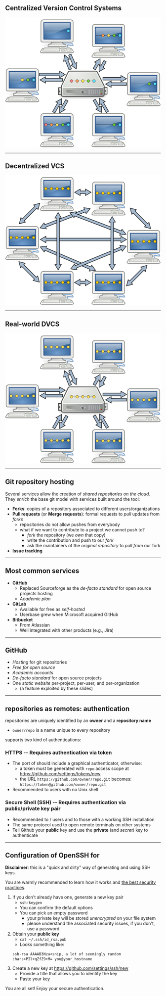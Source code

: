 ## Centralized Version Control Systems

![Centralized VCS](https://raw.githubusercontent.com/DanySK/shared-slides/84eadfe2c2fb7da050763d60d05c549b953e18fe/git/centralized-vcs.svg)

---

## Decentralized VCS

![Decentralized VCS](https://raw.githubusercontent.com/DanySK/shared-slides/84eadfe2c2fb7da050763d60d05c549b953e18fe/git/decentralized-vcs.svg)

---

## Real-world DVCS

![Real-world Decentralized VCS](https://raw.githubusercontent.com/DanySK/shared-slides/84eadfe2c2fb7da050763d60d05c549b953e18fe/git/dvcs-sink.svg)

---

## Git repository hosting

Several services allow the creation of *shared repositories on the cloud*.
They *enrich* the base git model with services built around the tool:

* **Forks**: copies of a repository associated to different users/organizations
* **Pull requests** (or **Merge requests**): formal requests to *pull* updates from *forks*
  * repositories do not allow pushes from everybody
  * what if we want to contribute to a project we cannot push to?
    * *fork* the repository (we *own* that copy)
    * write the contribution and push to our *fork*
    * ask the maintainers of the *original repository* to *pull from* our fork
* **Issue tracking**

---

## Most common services

* <i class="fa-brands fa-github"></i> **GitHub**
  * Replaced Sourceforge as the *de-facto standard* for open source projects hosting
  * *Academic plan*
* <i class="fa-brands fa-gitlab"></i> **GitLab**
  * Available for free as *self-hosted*
  * Userbase grew when Microsoft acquired GitHub
* <i class="fa-brands fa-bitbucket"></i> **Bitbucket**
  * From Atlassian
  * Well integrated with other products (e.g., Jira)


---

## <i class="fa-brands fa-github"></i> GitHub

* *Hosting* for git repositories
* *Free for open source*
* *Academic accounts*
* *De-facto standard* for open source projects
* One *static website* per-project, per-user, and per-organization
  * (a feature exploited by these slides)

---

## <i class="fa-brands fa-github"></i> repositories as remotes: authentication

<i class="fa-brands fa-github"></i> repositories are uniquely identified by an **owner** and a **repository name**
* `owner/repo` is a name unique to every repository

<i class="fa-brands fa-github"></i> supports two kind of authentications:
### **HTTPS** -- Requires authentication via token
* The <i class="fab fa-windows"></i> port of <i class="fa-brands fa-git"></i> should include a graphical authenticator, otherwise:
    * a token must be generated with `repo` access scope at https://github.com/settings/tokens/new
    * the URL `https://github.com/owner/repo.git` becomes: `https://token@github.com/owner/repo.git`
* Recommended to <i class="fab fa-windows"></i> users with no Unix shell

### **Secure Shell (SSH)** -- Requires authentication via public/private key pair
* Recommended to <i class="fab fa-linux"></i>/<i class="fab fa-apple"></i> users and to those with a working SSH installation
* The same protocol used to open remote terminals on other systems
* Tell Github your **public** key and use the **private** (and *secret*) key to authenticate

---

## Configuration of OpenSSH for <i class="fa-brands fa-github"></i>

**Disclaimer**: this is a "quick and dirty" way of generating and using SSH keys.
<!-- markdown-link-check-disable-next-line -->
You are warmly recommended to learn how it works and [the best security practices](https://archive.ph/3Pn0L).

1. If you don't already have one, generate a new key pair
    * `ssh-keygen`
    * You can confirm the default options
    * You can pick an empty password
        * <i class="fa-solid fa-arrow-up"></i> your private key will be stored *unencrypted* on your file system
        * please understand the associated security issues, if you don't, use a password.
2. Obtain your **public key**
    * `cat ~/.ssh/id_rsa.pub`
    * Looks something like:
    ```text
    ssh-rsa AAAAB3Nza<snip, a lot of seemingly random chars>PIl+qZfZ9+M= you@your_hostname
    ```
3. Create a new key at https://github.com/settings/ssh/new
    * Provide a title that allows you to identify the key
    * Paste your key

You are all set! Enjoy your secure authentication.
